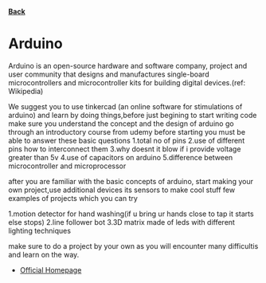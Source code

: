 **[Back](/README.md/)**

# Arduino

Arduino is an open-source hardware and software company, project and user community that designs and manufactures single-board microcontrollers and microcontroller kits for building digital devices.(ref: Wikipedia)

We suggest you to use tinkercad (an online software for stimulations of arduino) and learn by doing things,before just begining to start writing code make sure you understand the concept and the design of arduino
go through an introductory course from udemy before starting 
you must be able to answer these basic questions
1.total no of pins
2.use of different pins how to interconnect them
3.why doesnt it blow if i provide voltage greater than 5v
4.use of capacitors on arduino
5.difference between microcontroller and microprocessor


after you are familiar with the basic concepts of arduino, start making your own project,use additional devices its sensors to make cool stuff 
few examples of projects which you can try 

1.motion detector for hand washing(if u bring ur hands close to tap it starts else stops)
2.line follower bot
3.3D matrix made of leds with different lighting techniques

make sure to do a project by your own as you will encounter many difficultis and learn on the way.

- [Official Homepage](https://www.arduino.cc/en/Tutorial/HomePage)
